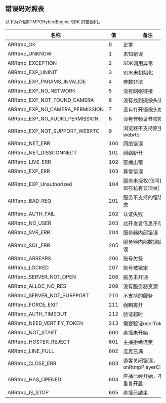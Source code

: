 ## 错误码对照表

以下为介绍RTMPCHybirdEngine SDK 的错误码。

名称 | 值            | 备注
---|------------------------------|----
ARRtmp_OK | 0 | 正常
ARRtmp_UNKNOW | 1 | 未知错误
ARRtmp_EXCEPTION | 2 | SDK调用异常
ARRtmp_EXP_UNINIT | 3 | SDK未初始化
ARRtmp_EXP_PARAMS_INVALIDE | 4 | 参数非法
ARRtmp_EXP_NO_NETWORK | 5 | 没有网络链接
ARRtmp_EXP_NOT_FOUND_CAMERA | 6 | 没有找到摄像头设备
ARRtmp_EXP_NO_CAMERA_PERMISSION | 7 | 没有打开摄像头权限
ARRtmp_EXP_NO_AUDIO_PERMISSION | 8 | 没有音频录音权限
ARRtmp_EXP_NOT_SUPPORT_WEBRTC | 9 | 浏览器不支持原生的webrtc
ARRtmp_NET_ERR | 100 | 网络错误 
ARRtmp_NET_DISSCONNECT | 101 | 网络断开
ARRtmp_LIVE_ERR | 102 | 直播出错
ARRtmp_EXP_ERR | 103 | 异常错误
ARRtmp_EXP_Unauthorized | 104 | 服务未授权(仅可能出现在私有云项目)
ARRtmp_BAD_REQ | 201 | 服务不支持的错误请求
ARRtmp_AUTH_FAIL | 202  | 认证失败
ARRtmp_NO_USER | 203 | 此开发者信息不存在
ARRtmp_SVR_ERR | 204 | 服务器内部错误
ARRtmp_SQL_ERR | 205 | 服务器内部数据库错误
ARRtmp_ARREARS | 206 | 账号欠费
ARRtmp_LOCKED | 207 | 账号被锁定
ARRtmp_SERVER_NOT_OPEN | 208 | 服务未开通
ARRtmp_ALLOC_NO_RES | 209 | 没有服务器资源
ARRtmp_SERVER_NOT_SURPPORT | 210 | 不支持的服务
ARRtmp_FORCE_EXIT | 211 | 强制离开
ARRtmp_AUTH_TIMEOUT | 212 | 验证超时
ARRtmp_NEED_VERTIFY_TOKEN | 213 | 需要验证userToken
ARRtmp_NOT_START | 600 | 直播未开始
ARRtmp_HOSTER_REJECT | 601 | 主播拒绝连麦
ARRtmp_LINE_FULL | 602 | 连麦已满
ARRtmp_CLOSE_ERR | 603 | 游客关闭错误，onRtmpPlayerClosed
ARRtmp_HAS_OPENED | 604 | 直播已经开始，不能重复开启
ARRtmp_IS_STOP | 605 | 直播已结束
